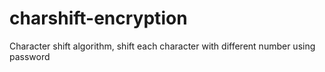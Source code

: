 # charshift-encryption
Character shift algorithm, shift each character with different number using password
